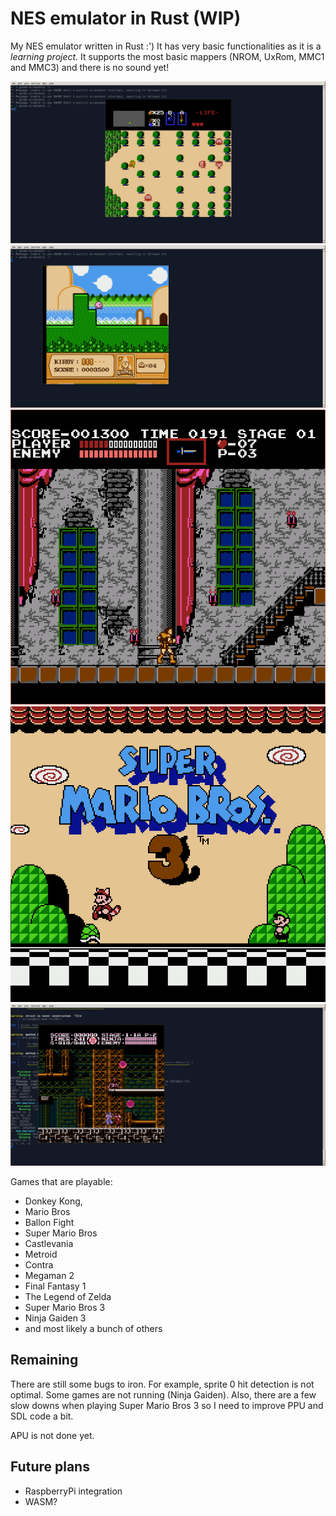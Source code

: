# NES emulator in Rust (WIP)

My NES emulator written in Rust :') It has very basic functionalities as
it is a *learning project*. It supports the most basic mappers (NROM, UxRom, MMC1
and MMC3) and there is no sound yet!

![The Legend of Zelda](doc/zelda.png?raw=true "Zelda")
![Kirby](doc/kirby.png?raw=true "Kirby")
![Catlevania](doc/castlevania.png?raw=true "Castlevania")
![Super Mario Bros 3](doc/mario.png?raw=true "Mario")
![Ninja Gaiden 3](doc/ninja.png?raw=true "Ninja Gaiden")

Games that are playable:
- Donkey Kong,
- Mario Bros
- Ballon Fight
- Super Mario Bros
- Castlevania
- Metroid
- Contra
- Megaman 2
- Final Fantasy 1
- The Legend of Zelda
- Super Mario Bros 3
- Ninja Gaiden 3
- and most likely a bunch of others

## Remaining

There are still some bugs to iron. For example, sprite 0 hit detection
is not optimal. Some games are not running (Ninja Gaiden). Also, there
are a few slow downs when playing Super Mario Bros 3 so I need to improve
PPU and SDL code a bit.

APU is not done yet.

## Future plans

- RaspberryPi integration
- WASM?

